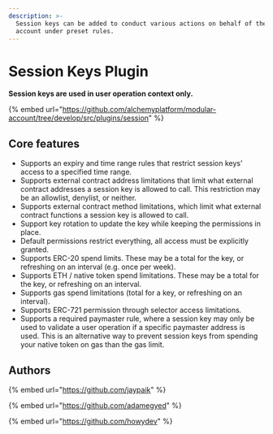 ```yaml
---
description: >-
  Session keys can be added to conduct various actions on behalf of the modular
  account under preset rules.
---
```


# Session Keys Plugin

**Session keys are used in user operation context only.**

{% embed url="https://github.com/alchemyplatform/modular-account/tree/develop/src/plugins/session" %}

## Core features

* Supports an expiry and time range rules that restrict session keys’ access to a specified time range.
* Supports external contract address limitations that limit what external contract addresses a session key is allowed to call. This restriction may be an allowlist, denylist, or neither.
* Supports external contract method limitations, which limit what external contract functions a session key is allowed to call.
* Support key rotation to update the key while keeping the permissions in place.
* Default permissions restrict everything, all access must be explicitly granted.
* Supports ERC-20 spend limits. These may be a total for the key, or refreshing on an interval (e.g. once per week).
* Supports ETH / native token spend limitations. These may be a total for the key, or refreshing on an interval.
* Supports gas spend limitations (total for a key, or refreshing on an interval).
* Supports ERC-721 permission through selector access limitations.
* Supports a required paymaster rule, where a session key may only be used to validate a user operation if a specific paymaster address is used. This is an alternative way to prevent session keys from spending your native token on gas than the gas limit.

## Authors

{% embed url="https://github.com/jaypaik" %}

{% embed url="https://github.com/adamegyed" %}

{% embed url="https://github.com/howydev" %}

